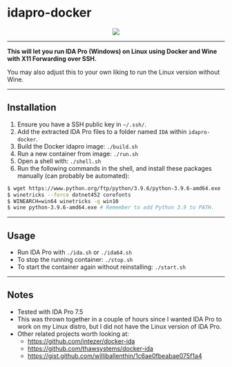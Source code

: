 # idapro-docker
<p align="center"><img src="docker-ida.png"></p>

---

**This will let you run IDA Pro (Windows) on Linux using Docker and Wine with X11 Forwarding over SSH.**

You may also adjust this to your own liking to run the Linux version without Wine.

---
## Installation
1. Ensure you have a SSH public key in `~/.ssh/`.
2. Add the extracted IDA Pro files to a folder named `IDA` within `idapro-docker`.
3. Build the Docker idapro image: `./build.sh`
4. Run a new container from image: `./run.sh`
5. Open a shell with: `./shell.sh`
6. Run the following commands in the shell, and install these packages manually (can probably be automated):
```bash
$ wget https://www.python.org/ftp/python/3.9.6/python-3.9.6-amd64.exe
$ winetricks --force dotnet452 corefonts
$ WINEARCH=win64 winetricks -q win10
$ wine python-3.9.6-amd64.exe # Remember to add Python 3.9 to PATH.
```

---
## Usage
- Run IDA Pro with `./ida.sh` or `./ida64.sh`
- To stop the running container: `./stop.sh`
- To start the container again without reinstalling: `./start.sh`

---
## Notes
- Tested with IDA Pro 7.5
- This was thrown together in a couple of hours since I wanted IDA Pro to work on my Linux distro, but I did not have the Linux version of IDA Pro.
- Other related projects worth looking at:
    - https://github.com/intezer/docker-ida
    - https://github.com/thawsystems/docker-ida
    - https://gist.github.com/williballenthin/1c6ae0fbeabae075f1a4

